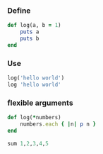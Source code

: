 ### Define

```ruby
def log(a, b = 1)
    puts a
    puts b
end
```


### Use
```ruby
log('hello world')
log 'hello world'
```


### flexible arguments
```ruby
def log(*numbers)
    numbers.each { |n| p n }
end

sum 1,2,3,4,5
```